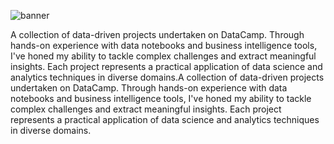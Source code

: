 ![banner](https://i.imgur.com/JTx6ET7.png)

A collection of data-driven projects undertaken on DataCamp. Through hands-on experience with data notebooks and business intelligence tools, I've honed my ability to tackle complex challenges and extract meaningful insights. Each project represents a practical application of data science and analytics techniques in diverse domains.A collection of data-driven projects undertaken on DataCamp. Through hands-on experience with data notebooks and business intelligence tools, I've honed my ability to tackle complex challenges and extract meaningful insights. Each project represents a practical application of data science and analytics techniques in diverse domains.


